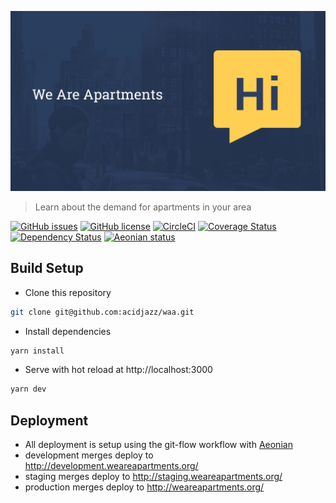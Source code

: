 <p align="center">
  <img src="https://github.com/acidjazz/waa/raw/coverage/static/share.png" alt="WAA Logo"/>
</p>

> Learn about the demand for apartments in your area

[![GitHub issues](https://img.shields.io/github/issues/acidjazz/waa.svg)](https://github.com/acidjazz/waa/issues)
[![GitHub license](https://img.shields.io/badge/license-Apache%202-blue.svg)](https://raw.githubusercontent.com/acidjazz/waa/master/license)
[![CircleCI](https://img.shields.io/circleci/project/github/acidjazz/waa.svg)](https://circleci.com/gh/acidajzz/waa/)
[![Coverage Status](https://coveralls.io/repos/github/acidjazz/waa/badge.svg?branch=coverage)](https://coveralls.io/github/acidjazz/waa?branch=staging)
[![Dependency Status](https://gemnasium.com/badges/github.com/acidjazz/waa.svg)](https://gemnasium.com/github.com/acidjazz/waa)
[![Aeonian status](https://img.shields.io/badge/%C3%A6onian-deployed-green.svg)](https://github.com/acidjazz/aeonian)

## Build Setup
* Clone this repository 
```bash
git clone git@github.com:acidjazz/waa.git
```
* Install dependencies
```bash
yarn install
```
* Serve with hot reload at http://localhost:3000
```bash
yarn dev
```

## Deployment
* All deployment is setup using the git-flow workflow with [Aeonian](https://github.com/acidjazz/aeonian)
 * development merges deploy to http://development.weareapartments.org/
 * staging merges deploy to http://staging.weareapartments.org/
 * production merges deploy to http://weareapartments.org/

